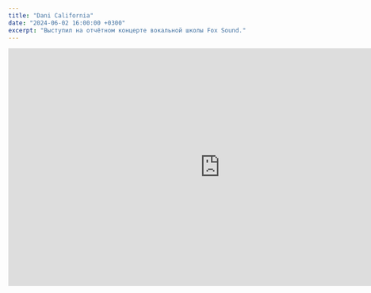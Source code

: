 ```yaml
---
title: "Dani California"
date: "2024-06-02 16:00:00 +0300"
excerpt: "Выступил на отчётном концерте вокальной школы Fox Sound."
---
```


<div class="video-wrapper">
  <iframe src="https://vk.com/video_ext.php?oid=-226124872&id=456239019&hd=2" width="853" height="480" allow="autoplay; encrypted-media; fullscreen; picture-in-picture; screen-wake-lock;" frameborder="0" allowfullscreen></iframe>
</div>
